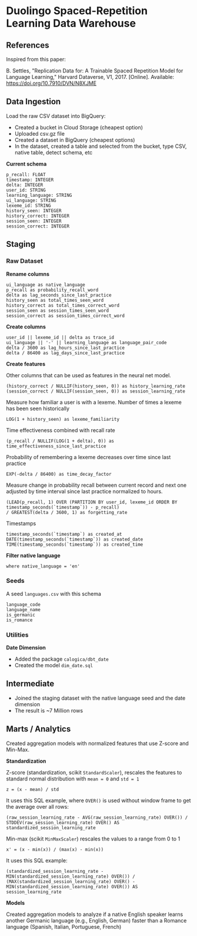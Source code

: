 # Duolingo Spaced-Repetition Learning Data Warehouse

## References

Inspired from this paper:

B. Settles, "Replication Data for: A Trainable Spaced Repetition Model for Language Learning," Harvard Dataverse, V1, 2017. [Online]. Available: https://doi.org/10.7910/DVN/N8XJME

## Data Ingestion

Load the raw CSV dataset into BigQuery:

* Created a bucket in Cloud Storage (cheapest option)
* Uploaded csv.gz file
* Created a dataset in BigQuery (cheapest options)
* In the dataset, created a table and selected from the bucket, type CSV, native table, detect schema, etc

**Current schema**

    p_recall: FLOAT
    timestamp: INTEGER
    delta: INTEGER
    user_id: STRING
    learning_language: STRING
    ui_language: STRING
    lexeme_id: STRING
    history_seen: INTEGER
    history_correct: INTEGER
    session_seen: INTEGER
    session_correct: INTEGER

## Staging

### Raw Dataset

**Rename columns**

    ui_language as native_language
    p_recall as probability_recall_word
    delta as lag_seconds_since_last_practice
    history_seen as total_times_seen_word
    history_correct as total_times_correct_word
    session_seen as session_times_seen_word
    session_correct as session_times_correct_word

**Create columns**

    user_id || lexeme_id || delta as trace_id
    ui_language || '-' || learning_language as language_pair_code
    delta / 3600 as lag_hours_since_last_practice
    delta / 86400 as lag_days_since_last_practice

**Create features**

Other columns that can be used as features in the neural net model.

    (history_correct / NULLIF(history_seen, 0)) as history_learning_rate
    (session_correct / NULLIF(session_seen, 0)) as session_learning_rate

Measure how familiar a user is with a lexeme. Number of times a lexeme has been seen historically

    LOG(1 + history_seen) as lexeme_familiarity

Time effectiveness combined with recall rate

    (p_recall / NULLIF(LOG(1 + delta), 0)) as time_effectiveness_since_last_practice

Probability of remembering a lexeme decreases over time since last practice

    EXP(-delta / 86400) as time_decay_factor

Measure change in probability recall between current record and next one adjusted by time interval since last practice normalized to hours.

    (LEAD(p_recall, 1) OVER (PARTITION BY user_id, lexeme_id ORDER BY timestamp_seconds(`timestamp`)) - p_recall) 
    / GREATEST(delta / 3600, 1) as forgetting_rate

Timestamps

    timestamp_seconds(`timestamp`) as created_at
    DATE(timestamp_seconds(`timestamp`)) as created_date
    TIME(timestamp_seconds(`timestamp`)) as created_time

**Filter native language**

    where native_language = 'en'

### Seeds

A seed `languages.csv` with this schema

    language_code
    language_name
    is_germanic
    is_romance

### Utilities

**Date Dimension**

* Added the package `calogica/dbt_date`
* Created the model `dim_date.sql`

## Intermediate

* Joined the staging dataset with the native language seed and the date dimension
* The result is ~7 Million rows

## Marts / Analytics

Created aggregation models with normalized features that use Z-score and Min-Max.

**Standardization**

Z-score (standardization, scikit `StandardScaler`), rescales the features to standard normal distribution with `mean = 0` and `std = 1`

    z = (x - mean) / std

It uses this SQL example, where `OVER()` is used without window frame to get the average over all rows:

    (raw_session_learning_rate - AVG(raw_session_learning_rate) OVER()) / STDDEV(raw_session_learning_rate) OVER() AS standardized_session_learning_rate

Min-max (scikit `MinMaxScaler`) rescales the values to a range from 0 to 1

    x' = (x - min(x)) / (max(x) - min(x))

It uses this SQL example:

    (standardized_session_learning_rate - MIN(standardized_session_learning_rate) OVER()) / (MAX(standardized_session_learning_rate) OVER() - MIN(standardized_session_learning_rate) OVER()) AS session_learning_rate

**Models**

Created aggregation models to analyze if a native English speaker learns another Germanic language (e.g., English, German) faster than a Romance language (Spanish, Italian, Portuguese, French)